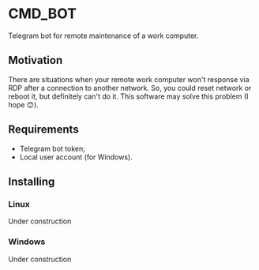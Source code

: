 # CMD_BOT

Telegram bot for remote maintenance of a work computer.

## Motivation

There are situations when your remote work computer won't response via RDP after a connection to another network. So, you could reset network or reboot it, but definitely can't do it.
This software may solve this problem (I hope 😊).

## Requirements

- Telegram bot token;
- Local user account (for Windows).

## Installing

### Linux

Under construction

### Windows

Under construction
